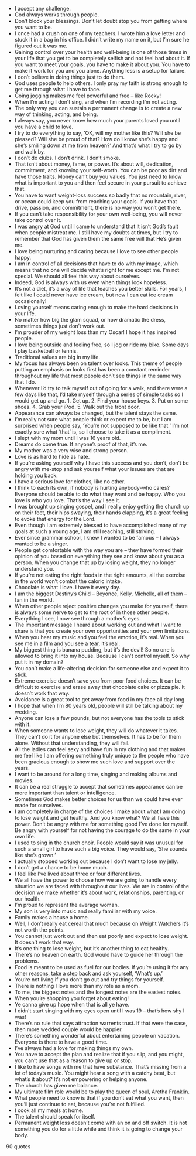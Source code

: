  - I accept any challenge.
 - God always works through people.
 - Don’t block your blessings. Don’t let doubt stop you from getting where you want to be.
 - I once had a crush on one of my teachers. I wrote him a love letter and stuck it in a bag in his office. I didn’t write my name on it, but I’m sure he figured out it was me.
 - Gaining control over your health and well-being is one of those times in your life that you get to be completely selfish and not feel bad about it. If you want to meet your goals, you have to make it about you. You have to make it work for you and you alone. Anything less is a setup for failure.
 - I don’t believe in doing things just to do them.
 - God uses people to help others. I only pray my faith is strong enough to get me through what I have to face.
 - Going jogging makes me feel powerful and free – like Rocky!
 - When I’m acting I don’t sing, and when I’m recording I’m not acting.
 - The only way you can sustain a permanent change is to create a new way of thinking, acting, and being.
 - I always say, you never know how much your parents loved you until you have a child to love.
 - I try to do everything to say, ‘OK, will my mother like this? Will she be pleased? Will she be proud of that? How do I know she’s happy and she’s smiling down at me from heaven?’ And that’s what I try to go by and walk by.
 - I don’t do clubs. I don’t drink. I don’t smoke.
 - That isn’t about money, fame, or power. It’s about will, dedication, commitment, and knowing your self-worth. You can be poor as dirt and have those traits. Money can’t buy you values. You just need to know what is important to you and then feel secure in your pursuit to achieve that.
 - You have to want weight-loss success so badly that no mountain, river, or ocean could keep you from reaching your goals. If you have that drive, passion, and commitment, there is no way you won’t get there.
 - If you can’t take responsibility for your own well-being, you will never take control over it.
 - I was angry at God until I came to understand that it isn’t God’s fault when people mistreat me. I still have my doubts at times, but I try to remember that God has given them the same free will that He’s given me.
 - I love being nurturing and caring because I love to see other people happy.
 - I am in control of all decisions that have to do with my image, which means that no one will decide what’s right for me except me. I’m not special. We should all feel this way about ourselves.
 - Indeed, God is always with us even when things look hopeless.
 - It’s not a diet, it’s a way of life that teaches you better skills. For years, I felt like I could never have ice cream, but now I can eat ice cream occasionally!
 - Loving yourself means caring enough to make the hard decisions in your life.
 - No matter how big the glam squad, or how dramatic the dress, sometimes things just don’t work out.
 - I’m prouder of my weight loss than my Oscar! I hope it has inspired people.
 - I love being outside and feeling free, so I jog or ride my bike. Some days I play basketball or tennis.
 - Traditional values are big in my life.
 - My focus has always been on talent over looks. This theme of people putting an emphasis on looks first has been a constant reminder throughout my life that most people don’t see things in the same way that I do.
 - Whenever I’d try to talk myself out of going for a walk, and there were a few days like that, I’d take myself through a series of simple tasks so I would get up and go. 1. Get up. 2. Find your house keys. 3. Put on some shoes. 4. Grab your iPod. 5. Walk out the front door.
 - Appearance can always be changed, but the talent stays the same.
 - I’m really not sure what people think or expect me to be, but I am surprised when people say, ‘You’re not supposed to be like that ’ I’m not exactly sure what ‘that’ is, so I choose to take it as a compliment.
 - I slept with my mom until I was 16 years old.
 - Dreams do come true. If anyone’s proof of that, it’s me.
 - My mother was a very wise and strong person.
 - Love is as hard to hide as hate.
 - If you’re asking yourself why I have this success and you don’t, don’t be angry with me-stop and ask yourself what your issues are that are holding you back.
 - I have a serious love for clothes, like no other.
 - I think to each its own, if nobody is hurting anybody-who cares? Everyone should be able to do what they want and be happy. Who you love is who you love. That’s the way I see it.
 - I was brought up singing gospel, and I really enjoy getting the church up on their feet, their hips swaying, their hands clapping, it’s a great feeling to evoke that energy for the Lord.
 - Even though I am extremely blessed to have accomplished many of my goals at such a young age, I am still reaching, still striving.
 - Ever since grammar school, I knew I wanted to be famous – I always wanted to be a singer.
 - People get comfortable with the way you are – they have formed their opinion of you based on everything they see and know about you as a person. When you change that up by losing weight, they no longer understand you.
 - If you’re not eating the right foods in the right amounts, all the exercise in the world won’t combat the caloric intake.
 - Chocolate is what I love. I have it every day.
 - I am the biggest Destiny’s Child – Beyonce, Kelly, Michelle, all of them – fan in the world.
 - When other people reject positive changes you make for yourself, there is always some nerve to get to the root of in those other people.
 - Everything I see, I now see through a mother’s eyes.
 - The important message I heard about working out and what I want to share is that you create your own opportunities and your own limitations.
 - When you hear my music and you feel the emotion, it’s real. When you see me in a film and you see a tear, it’s real.
 - My biggest thing is banana pudding, but it’s the devil! So no one is allowed to bring it into my house. Because I can’t control myself. So why put it in my domain?
 - You can’t make a life-altering decision for someone else and expect it to stick.
 - Extreme exercise doesn’t save you from poor food choices. It can be difficult to exercise and erase away that chocolate cake or pizza pie. It doesn’t work that way.
 - Avoidance is a great tool to get away from food in my face all day long.
 - I hope that when I’m 80 years old, people will still be talking about my wedding.
 - Anyone can lose a few pounds, but not everyone has the tools to stick with it.
 - When someone wants to lose weight, they will do whatever it takes. They can’t do it for anyone else but themselves. It has to be for them alone. Without that understanding, they will fail.
 - All the ladies can feel sexy and have fun in my clothing and that makes me feel like I am offering something truly unique to the people who have been gracious enough to show me such love and support over the years.
 - I want to be around for a long time, singing and making albums and movies.
 - It can be a real struggle to accept that sometimes appearance can be more important than talent or intelligence.
 - Sometimes God makes better choices for us than we could have ever made for ourselves.
 - I am completely in charge of the choices I make about what I am doing to lose weight and get healthy. And you know what? We all have this power. Don’t be angry with me for something good I’ve done for myself. Be angry with yourself for not having the courage to do the same in your own life.
 - I used to sing in the church choir. People would say it was unusual for such a small girl to have such a big voice. They would say, ‘She sounds like she’s grown.’
 - I actually stopped working out because I don’t want to lose my jelly.
 - I don’t get a chance to be home much.
 - I feel like I’ve lived about three or four different lives.
 - We all have the power to choose how we are going to handle every situation we are faced with throughout our lives. We are in control of the decision we make whether it’s about work, relationships, parenting, or our health.
 - I’m proud to represent the average woman.
 - My son is very into music and really familiar with my voice.
 - Family makes a house a home.
 - Well, I don’t really eat cereal that much because on Weight Watchers it’s not worth the points.
 - You cannot just work out and then eat poorly and expect to lose weight. It doesn’t work that way.
 - It’s one thing to lose weight, but it’s another thing to eat healthy.
 - There’s no heaven on earth. God would have to guide her through the problems.
 - Food is meant to be used as fuel for our bodies. If you’re using it for any other reasons, take a step back and ask yourself, ‘What’s up.’
 - You’re not living if you don’t go out and try things for yourself.
 - There is nothing I love more than my role as a mom.
 - To me, the biggest notes and the longest notes are the easiest notes.
 - When you’re shopping you forget about eating!
 - Ye canna give up hope when that is all ye have.
 - I didn’t start singing with my eyes open until I was 19 – that’s how shy I was!
 - There’s no rule that says attraction warrents trust. If that were the case, then more wedded couple would be happier.
 - There’s something wonderful about entertaining people on vacation. Everyone is there to have a good time.
 - I’ve always had a love for making things my own.
 - You have to accept the plan and realize that if you slip, and you might, you can’t use that as a reason to give up or stop.
 - I like to have songs with me that have substance. That’s missing from a lot of today’s music. You might hear a song with a catchy beat, but what’s it about? It’s not empowering or helping anyone.
 - The church has given me balance.
 - My ultimate film role would be to play the queen of soul, Aretha Franklin.
 - What people need to know is that if you don’t eat what you want, then you’ll just continue to eat, because you’re not fulfilled.
 - I cook all my meals at home.
 - The talent should speak for itself.
 - Permanent weight loss doesn’t come with an on and off switch. It is not something you do for a little while and think it is going to change your body.

90 quotes
